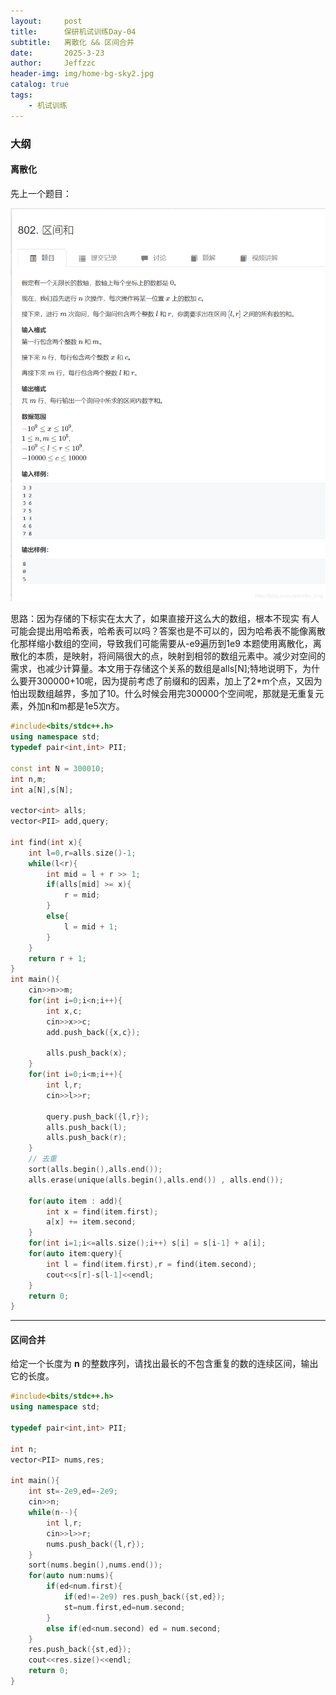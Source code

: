 ```yaml
---
layout:     post
title:      保研机试训练Day-04
subtitle:   离散化 && 区间合并
date:       2025-3-23
author:     Jeffzzc
header-img: img/home-bg-sky2.jpg
catalog: true
tags:
    - 机试训练
---
```

### 大纲

#### 离散化

先上一个题目：

![img](.\image\3-23.png "题目1")

思路：因为存储的下标实在太大了，如果直接开这么大的数组，根本不现实
有人可能会提出用哈希表，哈希表可以吗？答案也是不可以的，因为哈希表不能像离散化那样缩小数组的空间，导致我们可能需要从-e9遍历到1e9
本题使用离散化，离散化的本质，是映射，将间隔很大的点，映射到相邻的数组元素中。减少对空间的需求，也减少计算量。本文用于存储这个关系的数组是alls[N];特地说明下，为什么要开300000+10呢，因为提前考虑了前缀和的因素，加上了2*m个点，又因为怕出现数组越界，多加了10。什么时候会用完300000个空间呢，那就是无重复元素，外加n和m都是1e5次方。

```C++
#include<bits/stdc++.h>
using namespace std;
typedef pair<int,int> PII;

const int N = 300010;
int n,m;
int a[N],s[N];

vector<int> alls;
vector<PII> add,query;

int find(int x){
    int l=0,r=alls.size()-1;
    while(l<r){
        int mid = l + r >> 1;
        if(alls[mid] >= x){
            r = mid;
        }
        else{
            l = mid + 1;
        }
    }
    return r + 1;
}
int main(){
    cin>>n>>m;
    for(int i=0;i<n;i++){
        int x,c;
        cin>>x>>c;
        add.push_back({x,c});
  
        alls.push_back(x);
    }
    for(int i=0;i<m;i++){
        int l,r;
        cin>>l>>r;
  
        query.push_back({l,r});
        alls.push_back(l);
        alls.push_back(r);
    }
    // 去重
    sort(alls.begin(),alls.end());
    alls.erase(unique(alls.begin(),alls.end()) , alls.end());
  
    for(auto item : add){
        int x = find(item.first);
        a[x] += item.second;
    }
    for(int i=1;i<=alls.size();i++) s[i] = s[i-1] + a[i];
    for(auto item:query){
        int l = find(item.first),r = find(item.second);
        cout<<s[r]-s[l-1]<<endl;
    }
    return 0;
}

```

---

#### 区间合并

给定一个长度为 **n** 的整数序列，请找出最长的不包含重复的数的连续区间，输出它的长度。

```C++
#include<bits/stdc++.h>
using namespace std;

typedef pair<int,int> PII;

int n;
vector<PII> nums,res;

int main(){
    int st=-2e9,ed=-2e9;
    cin>>n;
    while(n--){
        int l,r;
        cin>>l>>r;
        nums.push_back({l,r});
    }
    sort(nums.begin(),nums.end());
    for(auto num:nums){
        if(ed<num.first){
            if(ed!=-2e9) res.push_back({st,ed});
            st=num.first,ed=num.second;
        }
        else if(ed<num.second) ed = num.second;
    }
    res.push_back({st,ed});
    cout<<res.size()<<endl;
    return 0;
}
```

